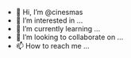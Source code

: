 - 👋 Hi, I’m @cinesmas
- 👀 I’m interested in ...
- 🌱 I’m currently learning ...
- 💞️ I’m looking to collaborate on ...
- 📫 How to reach me ...

<!---
cinesmas/cinesmas is a ✨ special ✨ repository because its `README.md` (this file) appears on your GitHub profile.
You can click the Preview link to take a look at your changes.
--->
